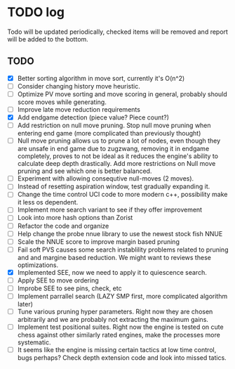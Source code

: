 # TODO log

Todo will be updated periodically, checked items will be removed and report will be added to the bottom.
## TODO
- [x] Better sorting algorithm in move sort, currently it's O(n^2)
- [ ] Consider changing history move heuristic.
- [ ] Optimize PV move sorting and move scoring in general, probably should score moves while generating. 
- [ ] Improve late move reduction requirements
- [x] Add endgame detection (piece value? Piece count?)
- [ ] Add restriction on null move pruning. Stop null move pruning when entering end game (more complicated than previously thought)
- [ ] Null move pruning allows us to prune a lot of nodes, even though they are unsafe in end game due to zugzwang, removing it in endgame completely, proves to not be ideal as it reduces the engine's ability to calculate deep depth drastically. Add more restrictions on Null move pruning and see which one is better balanced. 
- [ ] Experiment with allowing consequtive null-moves (2 moves).
- [ ] Instead of resetting aspiration window, test gradually expanding it. 
- [ ] Change the time control UCI code to more modern c++, possibility make it less os dependent.
- [ ] Implement more search variant to see if they offer improvement
- [ ] Look into more hash options than Zorist
- [ ] Refactor the code and organize
- [ ] Help change the probe nnue library to use the newest stock fish NNUE
- [ ] Scale the NNUE score to improve margin based pruning
- [ ] Fail soft PVS causes some search instablility problems related to pruning and and margine based reduction. We might want to reviews these optimizations.  
- [x] Implemented SEE, now we need to apply it to quiescence search.
- [ ] Apply SEE to move ordering
- [ ] Improbe SEE to see pins, check, etc
- [ ] Implement parrallel search (LAZY SMP first, more complicated algorithm later)
- [ ] Tune various pruning hyper parameters. Right now they are chosen arbitrarily and we are probably not extracting the maximum gains.
- [ ] Implement test positional suites. Right now the engine is tested on cute chess against other similarly rated engines, make the processes more systematic. 
- [ ] It seems like the engine is missing certain tactics at low time control, bugs perhaps? Check depth extension code and look into missed tatics. 
